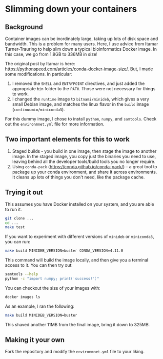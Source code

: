# Slimming down your containers

## Background

Container images can be inordinately large, taking up lots of disk space and bandwidth. This is a problem for many users. Here, I use advice from Itamar Turner-Trauring to help slim down a typical bioinformatics Docker image. In this case, we go from 1.8GB to 336MB in size!

The original post by Itamar is here: https://pythonspeed.com/articles/conda-docker-image-size/. But, I made some modifications. In particular:

1. I removed the `SHELL` and `ENTRYPOINT` directives, and just added the appropriate `bin` folder to the `PATH`. Those were not necessary for things to work.
2. I changed the `runtime` image to `bitnami/minideb`, which gives a very small Debian image, and matches the linux flavor in the `build` image (`continuumio/miniconda3`).

For this dummy image, I chose to install `python`, `numpy`, and `samtools`. Check out the `environmnet.yml` file for more information.

## Two important elements for this to work

1. Staged builds - you build in one image, then stage the image to another image. In the staged image, you copy just the binaries you need to use, leaving behind all the developer tools/build tools you no longer require.
2. Using `conda-pack` (https://conda.github.io/conda-pack/) – a great tool to package up your conda environment, and share it across environments. It cleans up lots of things you don't need, like the package cache.

## Trying it out

This assumes you have Docker installed on your system, and you are able to run it.

```bash
git clone ...
cd ...
make test
```

If you want to experiment with different versions of `minideb` or `miniconda3`, you can run:

```bash
make build MINIDEB_VERSION=buster CONDA_VERSION=4.11.0
```

This command will build the image locally, and then give you a terminal access to it. You can then try out:

```bash
samtools --help
python -c "import numpy; print('success!')"
```

You can checkout the size of your images with:

```bash
docker images ls
```

As an example, I ran the following:

```bash
make build MINIDEB_VERSION=buster
```

This shaved another 11MB from the final image, bring it down to 325MB.

## Making it your own

Fork the repository and modify the `environmnet.yml` file to your liking.